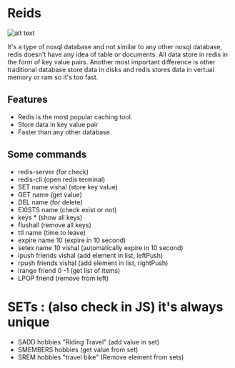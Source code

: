 # Reids
![alt text](https://redis.io/images/redis-white.png)

 It's a type of nosql database and not similar to any other nosql database, redis doesn't have any idea of table or documents. All data store in redis in the form of key value pairs. Another most important difference is other traditional database store data in disks and redis stores data in vertual memory or ram so it's too fast.
## Features
- Redis is the most popular caching tool.
- Store data in key value pair
- Faster than any other database.

## Some commands
- redis-server (for check)
- redis-cli (open redis terminal)
- SET name vishal (store key value)
- GET name (get value)
- DEL name (for delete)
- EXISTS name (check exist or not)
- keys * (show all keys)
- flushall (remove all keys)
- ttl name (time to leave)
- expire name 10 (expire in 10 second)
- setex name 10 vishal (automatically expire in 10 second)
- lpush friends vishal (add element in list, leftPush)
- rpush friends vishal (add element in list, rightPush)
- lrange friend 0 -1 (get list of items)
- LPOP friend (remove from left)

# SETs : (also check in JS) it's always unique

- SADD hobbies "Riding Travel" (add value in set)
- SMEMBERS hobbies (get value from set)
- SREM hobbies "travel bike" (Remove element from sets)

